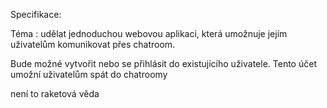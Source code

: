 Specifikace:

Téma :
udělat jednoduchou webovou aplikaci, která umožnuje jejím uživatelům komunikovat přes chatroom.


Bude možné vytvořit nebo se přihlásit do existujícího uživatele.
Tento účet umožní uživatelům spát do chatroomy

není to raketová věda
